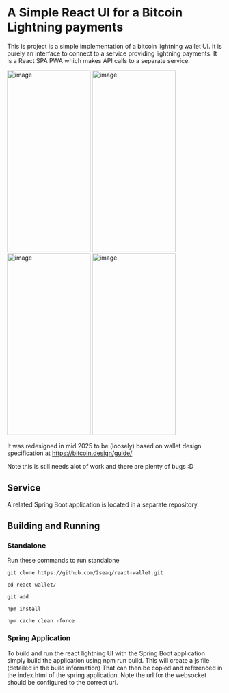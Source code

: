 # A Simple React UI for a Bitcoin Lightning payments

This is project is a simple implementation of a bitcoin lightning wallet UI. It is purely an interface to connect to a service providing lightning payments. It is a React SPA PWA which makes API calls to a separate service.

<img width="195" height="424" alt="image" src="https://github.com/user-attachments/assets/656111c0-fd7e-45b3-b523-0373902f5cd6" />
<img width="195" height="424" alt="image" src="https://github.com/user-attachments/assets/cf68ce78-5c17-4dff-8013-cec2f1f4ae1d" />
<img width="195" height="424" alt="image" src="https://github.com/user-attachments/assets/827cdfb7-47ce-484e-90ad-2d5b19a171fe" />
<img width="195" height="424" alt="image" src="https://github.com/user-attachments/assets/3b2325d3-6581-4f40-8924-6fc37cd12072" />

It was redesigned in mid 2025 to be (loosely) based on wallet design specification at https://bitcoin.design/guide/

Note this is still needs alot of work and there are plenty of bugs :D

## Service

A related Spring Boot application is located in a separate repository.


## Building and Running

### Standalone
Run these commands to run standalone
```
git clone https://github.com/2seaq/react-wallet.git

cd react-wallet/

git add .

npm install

npm cache clean -force 
```

### Spring Application
To build and run the react lightning UI with the Spring Boot application simply build the application using npm run build. This will create a js file (detailed in the build information)
That can then be copied and referenced in the index.html of the spring application. Note the url for the websocket should be configured to the correct url.

